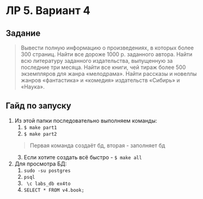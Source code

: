 # ЛР 5. Вариант 4

## Задание

> Вывести полную информацию о произведениях, в которых более 300 страниц. Найти
> все дороже 1000 р. заданного автора. Найти всю литературу заданного
> издательства, выпущенную за последние три месяца. Найти все книги, чей тираж
> более 500 экземпляров для жанра «мелодрама». Найти рассказы и новеллы жанров
> «фантастика» и «комедия» издательств «Сибирь» и «Наука».

## Гайд по запуску

1. Из этой папки последовательно выполняем команды:  
    1. ``` $ make part1 ```
    2. ``` $ make part2 ```
    > Первая команда создаёт бд, вторая - заполняет бд
    3. Если хотите создать всё быстро - ``` $ make all ```
2. Для просмотра БД:
    1. ``` sudo -su postgres ```
    2. ``` psql ```
    3. ``` \c labs_db ex4to```
    4. ``` SELECT * FROM v4.book; ```

